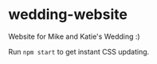 # wedding-website
Website for Mike and Katie's Wedding :)

Run `npm start` to get instant CSS updating.
